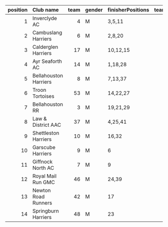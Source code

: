|   position | Club name             |   team | gender   | finisherPositions   |   teamPoints |   penaltyPoints |   totalPoints |   totalFinishers | Website                                    |
|-----------:|:----------------------|-------:|:---------|:--------------------|-------------:|----------------:|--------------:|-----------------:|:-------------------------------------------|
|          1 | Inverclyde AC         |      4 | M        | 3,5,11              |           19 |               0 |            19 |                3 | https://www.inverclydeac.org/              |
|          2 | Cambuslang Harriers   |      6 | M        | 2,8,20              |           30 |               0 |            30 |                5 | https://cambuslangharriers.org/            |
|          3 | Calderglen Harriers   |     17 | M        | 10,12,15            |           37 |               0 |            37 |                7 | nan                                        |
|          4 | Ayr Seaforth AC       |     14 | M        | 1,18,28             |           47 |               0 |            47 |                4 | https://www.ayrseaforth.co.uk/             |
|          5 | Bellahouston Harriers |      8 | M        | 7,13,37             |           57 |               0 |            57 |                3 | http://www.bellahoustonharriers.co.uk/     |
|          6 | Troon Tortoises       |     53 | M        | 14,22,27            |           63 |               0 |            63 |                3 | https://www.ayrseaforth.co.uk/             |
|          7 | Bellahouston RR       |      3 | M        | 19,21,29            |           69 |               0 |            69 |                5 | https://www.bellahoustonroadrunners.co.uk/ |
|          8 | Law & District AAC    |     37 | M        | 4,25,41             |           70 |               0 |            70 |                3 | http://www.lawaac.co.uk/                   |
|          9 | Shettleston Harriers  |     10 | M        | 16,32               |           48 |              51 |            99 |                2 | http://shettlestonharriers.org.uk/         |
|         10 | Garscube Harriers     |      9 | M        | 6                   |            6 |             102 |           108 |                1 | https://www.garscubeharriers.org.uk/       |
|         11 | Giffnock North AC     |      7 | M        | 9                   |            9 |             102 |           111 |                1 | https://www.giffnocknorth.co.uk/           |
|         12 | Royal Mail Run GMC    |     46 | M        | 24,39               |           63 |              51 |           114 |                2 | https://www.facebook.com/royalmailrungmc/  |
|         13 | Newton Road Runners   |     42 | M        | 17                  |           17 |             102 |           119 |                1 | https://www.newton-roadrunners.com/        |
|         14 | Springburn Harriers   |     48 | M        | 23                  |           23 |             102 |           125 |                1 | https://www.springburnharriers.co.uk/      |